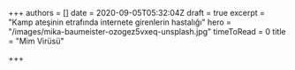 +++
authors = []
date = 2020-09-05T05:32:04Z
draft = true
excerpt = "Kamp ateşinin etrafında internete girenlerin hastalığı"
hero = "/images/mika-baumeister-ozogez5vxeq-unsplash.jpg"
timeToRead = 0
title = "Mim Virüsü"

+++
